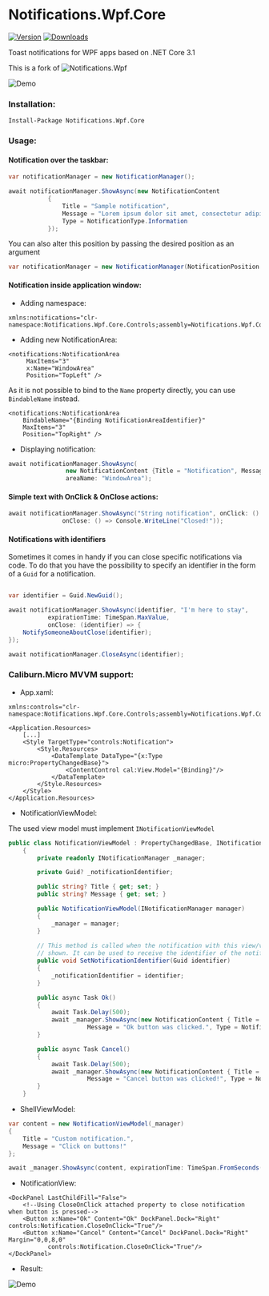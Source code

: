 # Notifications.Wpf.Core

[![Version](https://img.shields.io/nuget/v/Notifications.Wpf.Core.svg)](https://www.nuget.org/packages/Notifications.Wpf.Core)  [![Downloads](https://img.shields.io/nuget/dt/Notifications.Wpf.Core.svg)](https://www.nuget.org/packages/Notifications.Wpf.Core)

Toast notifications for WPF apps based on .NET Core 3.1  

This is a fork of ![Notifications.Wpf](https://github.com/Federerer/Notifications.Wpf)

![Demo](https://i.imgur.com/UvYIVFV.gif)

### Installation:
```
Install-Package Notifications.Wpf.Core
```
### Usage:

#### Notification over the taskbar:
```C#
var notificationManager = new NotificationManager();

await notificationManager.ShowAsync(new NotificationContent
           {
               Title = "Sample notification",
               Message = "Lorem ipsum dolor sit amet, consectetur adipiscing elit.",
               Type = NotificationType.Information
           });
```

You can also alter this position by passing the desired position as an argument

```C#
var notificationManager = new NotificationManager(NotificationPosition.TopRight);
```

#### Notification inside application window:
- Adding namespace:
```XAML
xmlns:notifications="clr-namespace:Notifications.Wpf.Core.Controls;assembly=Notifications.Wpf.Core"
```
- Adding new NotificationArea:
```XAML
<notifications:NotificationArea  
     MaxItems="3"
     x:Name="WindowArea"
     Position="TopLeft" />
```

As it is not possible to bind to the `Name` property directly, you can use `BindableName` instead.

```XAML
<notifications:NotificationArea
    BindableName="{Binding NotificationAreaIdentifier}"
    MaxItems="3"
    Position="TopRight" />
```

- Displaying notification:
```C#
await notificationManager.ShowAsync(
                new NotificationContent {Title = "Notification", Message = "Notification in window!"},
                areaName: "WindowArea");
```


#### Simple text with OnClick & OnClose actions:
```C#
await notificationManager.ShowAsync("String notification", onClick: () => Console.WriteLine("Click"),
               onClose: () => Console.WriteLine("Closed!"));
```

#### Notifications with identifiers

Sometimes it comes in handy if you can close specific notifications via code. To do that you have the possibility to specify an identifier in the form of a `Guid` for a notification.

```C#

var identifier = Guid.NewGuid(); 

await notificationManager.ShowAsync(identifier, "I'm here to stay", 
           expirationTime: TimeSpan.MaxValue, 
           onClose: (identifier) => {
    NotifySomeoneAboutClose(identifier);
});

await notificationManager.CloseAsync(identifier);
```


### Caliburn.Micro MVVM support:
- App.xaml:
```XAML
xmlns:controls="clr-namespace:Notifications.Wpf.Core.Controls;assembly=Notifications.Wpf.Core"

<Application.Resources>
    [...]
    <Style TargetType="controls:Notification">
        <Style.Resources>
            <DataTemplate DataType="{x:Type micro:PropertyChangedBase}">
                <ContentControl cal:View.Model="{Binding}"/>
            </DataTemplate>
        </Style.Resources>
    </Style>
</Application.Resources>
```
- NotificationViewModel:

The used view model must implement `INotificationViewModel`

```C#
public class NotificationViewModel : PropertyChangedBase, INotificationViewModel
    {
        private readonly INotificationManager _manager;

        private Guid? _notificationIdentifier;

        public string? Title { get; set; }
        public string? Message { get; set; }

        public NotificationViewModel(INotificationManager manager)
        {
            _manager = manager;
        }
        
        // This method is called when the notification with this view/view model is
        // shown. It can be used to receive the identifier of the notification
        public void SetNotificationIdentifier(Guid identifier)
        {
            _notificationIdentifier = identifier;
        }

        public async Task Ok()
        {
            await Task.Delay(500);
            await _manager.ShowAsync(new NotificationContent { Title = "Success!", 
                      Message = "Ok button was clicked.", Type = NotificationType.Success });
        }

        public async Task Cancel()
        {
            await Task.Delay(500);
            await _manager.ShowAsync(new NotificationContent { Title = "Error!", 
                      Message = "Cancel button was clicked!", Type = NotificationType.Error });
        }
    }
```

- ShellViewModel:
```C#
var content = new NotificationViewModel(_manager)
{
    Title = "Custom notification.",
    Message = "Click on buttons!"
};

await _manager.ShowAsync(content, expirationTime: TimeSpan.FromSeconds(30));
```
- NotificationView:
```XAML
<DockPanel LastChildFill="False">
    <!--Using CloseOnClick attached property to close notification when button is pressed-->
    <Button x:Name="Ok" Content="Ok" DockPanel.Dock="Right" controls:Notification.CloseOnClick="True"/>
    <Button x:Name="Cancel" Content="Cancel" DockPanel.Dock="Right" Margin="0,0,8,0" 
           controls:Notification.CloseOnClick="True"/>
</DockPanel>
```
- Result:

![Demo](https://i.imgur.com/G1ZU2ID.gif)
